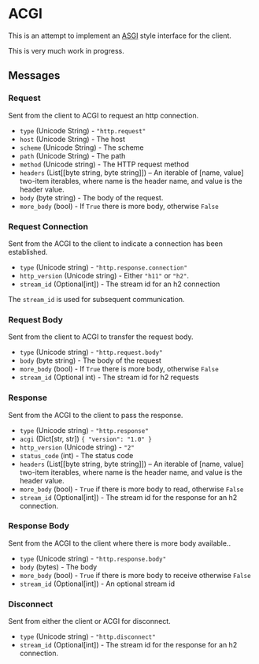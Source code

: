 # ACGI

This is an attempt to implement an [ASGI](https://asgi.readthedocs.io/en/latest/)
style interface for the client.

This is very much work in progress.

## Messages

### Request

Sent from the client to ACGI to request an http connection.

- `type` (Unicode String) - `"http.request"`
- `host` (Unicode String) - The host
- `scheme` (Unicode String) - The scheme
- `path` (Unicode String) - The path
- `method` (Unicode string) - The HTTP request method
- `headers` (List[[byte string, byte string]]) – An iterable of [name, value] two-item iterables, where name is the header name, and value is the header value.
- `body` (byte string) - The body of the request.
- `more_body` (bool) - If `True` there is more body, otherwise `False`

### Request Connection

Sent from the ACGI to the client to indicate a connection has been established.

- `type` (Unicode string) - `"http.response.connection"`
- `http_version` (Unicode string) - Either `"h11"` or `"h2"`.
- `stream_id` (Optional[int]) - The stream id for an h2 connection

The `stream_id` is used for subsequent communication.

### Request Body

Sent from the client to ACGI to transfer the request body.

- `type` (Unicode string) - `"http.request.body"`
- `body` (byte string) - The body of the request
- `more_body` (bool) - If `True` there is more body, otherwise `False`
- `stream_id` (Optional int) - The stream id for h2 requests

### Response

Sent from the ACGI to the client to pass the response.

- `type` (Unicode string) - `"http.response"`
- `acgi` (Dict[str, str]) `{ "version": "1.0" }`
- `http_version` (Unicode string) - `"2"`
- `status_code` (int) - The status code
- `headers` (List[[byte string, byte string]]) – An iterable of [name, value] two-item iterables, where name is the header name, and value is the header value.
- `more_body` (bool) - `True` if there is more body to read, otherwise `False`
- `stream_id` (Optional[int]) - The stream id for the response for an h2 connection.

### Response Body

Sent from the ACGI to the client where there is more body available..

- `type` (Unicode string) - `"http.response.body"`
- `body` (bytes) - The body
- `more_body` (bool) - `True` if there is more body to receive otherwise `False`
- `stream_id` (Optional[int]) - An optional stream id

### Disconnect

Sent from either the client or ACGI for disconnect.

- `type` (Unicode string) - `"http.disconnect"`
- `stream_id` (Optional[int]) - The stream id for the response for an h2 connection.
